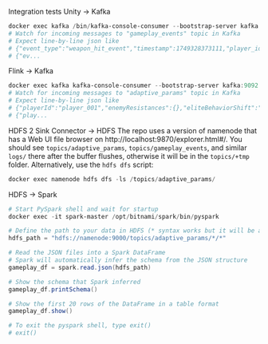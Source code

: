 Integration tests
Unity -> Kafka
``` powershell
docker exec kafka /bin/kafka-console-consumer --bootstrap-server kafka:9092 --topic gameplay_events --from-beginning
# Watch for incoming messages to "gameplay_events" topic in Kafka
# Expect line-by-line json like
# {"event_type":"weapon_hit_event","timestamp":1749328373111,"player_id":"player_001","payload":{"weapon_id":"player_auto_attack","dmg_dealt":10.0,"enemy_id":"goblin_001"}}
# {"ev...
```

Flink -> Kafka
``` powershell
docker exec kafka kafka-console-consumer --bootstrap-server kafka:9092 --topic adaptive_params --from-beginning
# Watch for incoming messages to "adaptive_params" topic in Kafka
# Expect line-by-line json like
# {"playerId":"player_001","enemyResistances":{},"eliteBehaviorShift":"none","eliteStatusImmunities":[],"breakableObjectBuffsDebuffs":{},"timestamp":1749328374173}
# {"play...
```

HDFS 2 Sink Connector -> HDFS
The repo uses a version of namenode that has a Web UI file browser on http://localhost:9870/explorer.html#/. You should see `topics/adaptive_params`, `topics/gameplay_events`, and similar `logs/` there after the buffer flushes, otherwise it will be in the `topics/+tmp` folder. Alternatively, use the `hdfs dfs` script:
``` powershell
docker exec namenode hdfs dfs -ls /topics/adaptive_params/
```

HDFS -> Spark
``` powershell
# Start PySpark shell and wait for startup
docker exec -it spark-master /opt/bitnami/spark/bin/pyspark
```
``` powershell
# Define the path to your data in HDFS (* syntax works but it will be all files or you can target the .json directly)
hdfs_path = "hdfs://namenode:9000/topics/adaptive_params/*/*"

# Read the JSON files into a Spark DataFrame
# Spark will automatically infer the schema from the JSON structure
gameplay_df = spark.read.json(hdfs_path)

# Show the schema that Spark inferred
gameplay_df.printSchema()

# Show the first 20 rows of the DataFrame in a table format
gameplay_df.show()

# To exit the pyspark shell, type exit()
# exit()
```
